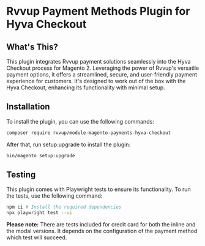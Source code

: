 # Rvvup Payment Methods Plugin for Hyva Checkout

## What's This?

This plugin integrates Rvvup payment solutions seamlessly into the Hyva Checkout process for Magento 2. Leveraging the power of Rvvup's versatile payment options, it offers a streamlined, secure, and user-friendly payment experience for customers. It's designed to work out of the box with the Hyva Checkout, enhancing its functionality with minimal setup.

## Installation

To install the plugin, you can use the following commands:

```bash
composer require rvvup/module-magento-payments-hyva-checkout
```

After that, run setup:upgrade to install the plugin:

```bash
bin/magento setup:upgrade
```

## Testing

This plugin comes with Playwright tests to ensure its functionality. To run the tests, use the following command:

```bash
npm ci # Install the required dependencies
npx playwright test --ui
```

**Please note:** There are tests included for credit card for both the inline and the modal versions. It depends on the configuration of the payment method which test will succeed.
